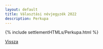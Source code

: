 ```yaml
---
layout: default
title: Választási névjegyzék 2022
description: Perkupa
---
```


{% include settlementHTMLs/Perkupa.html %}

[Vissza](../)